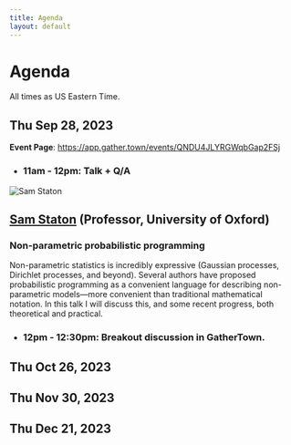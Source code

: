 ```yaml
---
title: Agenda
layout: default
---
```


# Agenda

All times as US Eastern Time.

## Thu Sep 28, 2023

**Event Page**: <https://app.gather.town/events/QNDU4JLYRGWqbGap2FSj>

- ### 11am - 12pm: Talk + Q/A

<div class="container">
  <div class="row">
    <div class="col-2" style="padding-left: 0pt">
      <img alt="Sam Staton" class="headshot" src="https://www.cs.ox.ac.uk/people/samuel.staton/samlow.jpg" />
    </div>
    <div class="col-9">
        <h2><a href="https://www.cs.ox.ac.uk/people/samuel.staton/main.html">Sam Staton</a> (Professor, University of Oxford)</h2>
        <h3>Non-parametric probabilistic programming</h3>
        <p>
        Non-parametric statistics is incredibly expressive (Gaussian
        processes, Dirichlet processes, and beyond). Several authors have proposed
        probabilistic programming as a convenient language for describing
        non-parametric models—more convenient than traditional mathematical
        notation. In this talk I will discuss this, and some recent progress, both
        theoretical and practical.
        </p>
    </div>
  </div>
</div>

- ### 12pm - 12:30pm: Breakout discussion in GatherTown.


## Thu Oct 26, 2023
## Thu Nov 30, 2023
## Thu Dec 21, 2023
